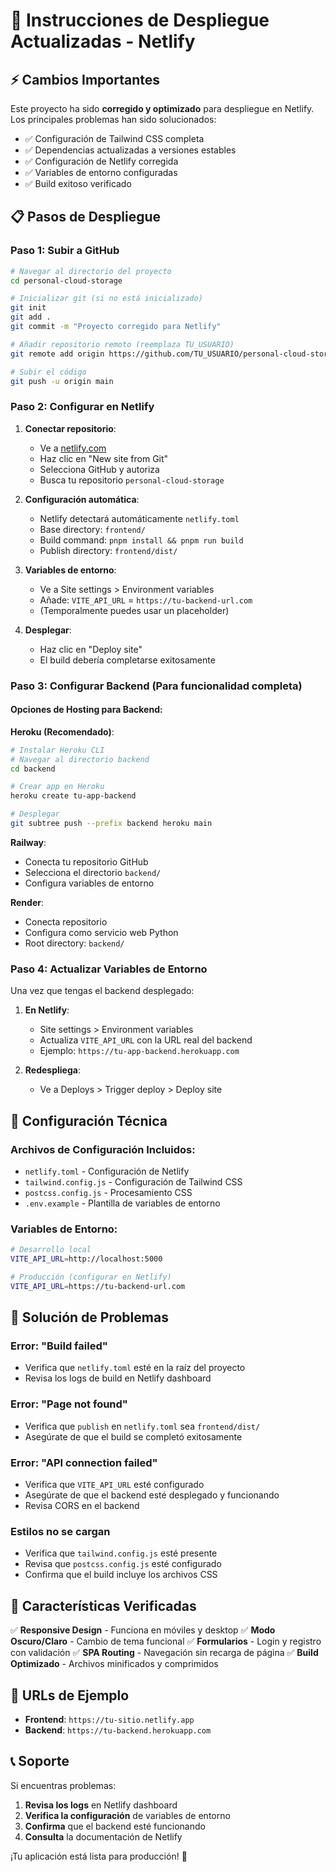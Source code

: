 # 🚀 Instrucciones de Despliegue Actualizadas - Netlify

## ⚡ Cambios Importantes

Este proyecto ha sido **corregido y optimizado** para despliegue en Netlify. Los principales problemas han sido solucionados:

- ✅ Configuración de Tailwind CSS completa
- ✅ Dependencias actualizadas a versiones estables
- ✅ Configuración de Netlify corregida
- ✅ Variables de entorno configuradas
- ✅ Build exitoso verificado

## 📋 Pasos de Despliegue

### Paso 1: Subir a GitHub

```bash
# Navegar al directorio del proyecto
cd personal-cloud-storage

# Inicializar git (si no está inicializado)
git init
git add .
git commit -m "Proyecto corregido para Netlify"

# Añadir repositorio remoto (reemplaza TU_USUARIO)
git remote add origin https://github.com/TU_USUARIO/personal-cloud-storage.git

# Subir el código
git push -u origin main
```

### Paso 2: Configurar en Netlify

1. **Conectar repositorio**:
   - Ve a [netlify.com](https://netlify.com)
   - Haz clic en "New site from Git"
   - Selecciona GitHub y autoriza
   - Busca tu repositorio `personal-cloud-storage`

2. **Configuración automática**:
   - Netlify detectará automáticamente `netlify.toml`
   - Base directory: `frontend/`
   - Build command: `pnpm install && pnpm run build`
   - Publish directory: `frontend/dist/`

3. **Variables de entorno**:
   - Ve a Site settings > Environment variables
   - Añade: `VITE_API_URL` = `https://tu-backend-url.com`
   - (Temporalmente puedes usar un placeholder)

4. **Desplegar**:
   - Haz clic en "Deploy site"
   - El build debería completarse exitosamente

### Paso 3: Configurar Backend (Para funcionalidad completa)

#### Opciones de Hosting para Backend:

**Heroku (Recomendado)**:
```bash
# Instalar Heroku CLI
# Navegar al directorio backend
cd backend

# Crear app en Heroku
heroku create tu-app-backend

# Desplegar
git subtree push --prefix backend heroku main
```

**Railway**:
- Conecta tu repositorio GitHub
- Selecciona el directorio `backend/`
- Configura variables de entorno

**Render**:
- Conecta repositorio
- Configura como servicio web Python
- Root directory: `backend/`

### Paso 4: Actualizar Variables de Entorno

Una vez que tengas el backend desplegado:

1. **En Netlify**:
   - Site settings > Environment variables
   - Actualiza `VITE_API_URL` con la URL real del backend
   - Ejemplo: `https://tu-app-backend.herokuapp.com`

2. **Redespliega**:
   - Ve a Deploys > Trigger deploy > Deploy site

## 🔧 Configuración Técnica

### Archivos de Configuración Incluidos:

- `netlify.toml` - Configuración de Netlify
- `tailwind.config.js` - Configuración de Tailwind CSS
- `postcss.config.js` - Procesamiento CSS
- `.env.example` - Plantilla de variables de entorno

### Variables de Entorno:

```bash
# Desarrollo local
VITE_API_URL=http://localhost:5000

# Producción (configurar en Netlify)
VITE_API_URL=https://tu-backend-url.com
```

## 🚨 Solución de Problemas

### Error: "Build failed"
- Verifica que `netlify.toml` esté en la raíz del proyecto
- Revisa los logs de build en Netlify dashboard

### Error: "Page not found"
- Verifica que `publish` en `netlify.toml` sea `frontend/dist/`
- Asegúrate de que el build se completó exitosamente

### Error: "API connection failed"
- Verifica que `VITE_API_URL` esté configurado
- Asegúrate de que el backend esté desplegado y funcionando
- Revisa CORS en el backend

### Estilos no se cargan
- Verifica que `tailwind.config.js` esté presente
- Revisa que `postcss.config.js` esté configurado
- Confirma que el build incluye los archivos CSS

## 📱 Características Verificadas

✅ **Responsive Design** - Funciona en móviles y desktop
✅ **Modo Oscuro/Claro** - Cambio de tema funcional
✅ **Formularios** - Login y registro con validación
✅ **SPA Routing** - Navegación sin recarga de página
✅ **Build Optimizado** - Archivos minificados y comprimidos

## 🎯 URLs de Ejemplo

- **Frontend**: `https://tu-sitio.netlify.app`
- **Backend**: `https://tu-backend.herokuapp.com`

## 📞 Soporte

Si encuentras problemas:

1. **Revisa los logs** en Netlify dashboard
2. **Verifica la configuración** de variables de entorno
3. **Confirma** que el backend esté funcionando
4. **Consulta** la documentación de Netlify

¡Tu aplicación está lista para producción! 🚀


